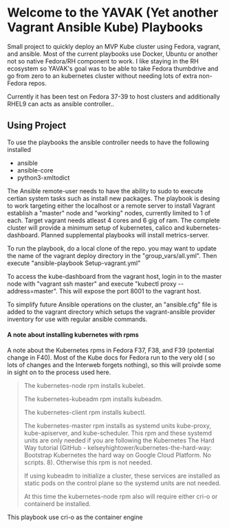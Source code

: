 # Welcome to the YAVAK (Yet another Vagrant Ansible Kube) Playbooks

Small project to quickly deploy an MVP Kube cluster using Fedora, vagrant, and ansible. Most of the current playbooks use Docker, Ubuntu
or another not so native Fedora/RH component to work. I like staying in the RH ecosystem so YAVAK's goal was to be able to take Fedora thumbdrive and go from zero to an kubernetes cluster without needing lots of extra non-Fedora repos.

Currently it has been test on Fedora 37-39 to host clusters and additionally RHEL9 can acts as ansible controller..

## Using Project

To use the playbooks the ansible controller needs to have the following installed

 - ansible 
 - ansible-core 
 - python3-xmltodict

The Ansible remote-user needs to have the ability to sudo to execute certian system tasks such as install new packages. The playbook is desing to work targeting either the localhost or a remote server to install Vagrant establish a "master" node and "working" nodes, currently limited to 1 of each. Target vagrant needs atleast 4 cores and 6 gig of ram. The complete cluster will provide a minimum setup of kubernetes, calico and kubernetes-dashboard. Planned supplemental playbooks will install metrics-server. 

To run the playbook, do a local clone of the repo. you may want to update the name of the vagrant deploy directory in the "group_vars/all.yml". Then execute "ansible-playbook Setup-vagrant.yml"

To access the kube-dashboard from the vagrant host, login in to the master node with "vagrant ssh master" and execute "kubectl proxy --address=master". This will expose the port 8001 to the vagrant host.

To simplify future Ansible operations on the cluster, an "ansible.cfg" file is added to the vagrant directory which setups the vagrant-ansible provider inventory for use with regular ansible commands.

#### A note about installing kubernetes with rpms

A note about the Kubernetes rpms in Fedora F37, F38, and F39 (potential change in F40). Most of the Kube docs for Fedora run to the very old ( so lots of changes and the Interweb forgets nothing), so this will proivde some in sight on to the process used here.

>The kubernetes-node rpm installs kubelet.
>
>The kubernetes-kubeadm rpm installs kubeadm.
>
>The kubernetes-client rpm installs kubectl.
>
>The kubernetes-master rpm installs as systemd units kube-proxy, kube-apiserver, and kube-scheduler. This rpm and these systemd units are only needed if you are following the Kubernetes The Hard Way tutorial (GitHub - kelseyhightower/kubernetes-the-hard-way: Bootstrap Kubernetes the hard way on Google Cloud Platform. No scripts. 8). Otherwise this rpm is not needed.
>
>If using kubeadm to initialize a cluster, these services are installed as static pods on the control plane so the systemd units are not needed.
>
>At this time the kubernetes-node rpm also will require either cri-o or containerd be installed. 

This playbook use cri-o as the container engine

